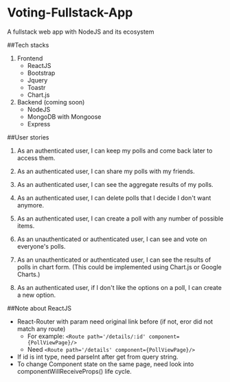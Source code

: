 # Voting-Fullstack-App
A fullstack web app with NodeJS and its ecosystem

##Tech stacks
1. Frontend
    + ReactJS
    + Bootstrap
    + Jquery
    + Toastr
    + Chart.js
2. Backend (coming soon)
    + NodeJS
    + MongoDB with Mongoose
    + Express
    
##User stories
1. As an authenticated user, I can keep my polls and come back later to access them.

2. As an authenticated user, I can share my polls with my friends.

3. As an authenticated user, I can see the aggregate results of my polls.

4. As an authenticated user, I can delete polls that I decide I don't want anymore.

5. As an authenticated user, I can create a poll with any number of possible items.

6. As an unauthenticated or authenticated user, I can see and vote on everyone's polls.

7. As an unauthenticated or authenticated user, I can see the results of polls in chart form. (This could be implemented using Chart.js or Google Charts.)

8. As an authenticated user, if I don't like the options on a poll, I can create a new option.

##Note about ReactJS
+ React-Router with param need original link before (if not, eror did not match any route)
    + For example: `<Route path='/details/:id' component={PollViewPage}/>`
    + Need `<Route path='/details' component={PollViewPage}/>`
+ If id is int type, need parseInt after get from query string.
+ To change Component state on the same page, need look into componentWillReceiveProps() life cycle.
